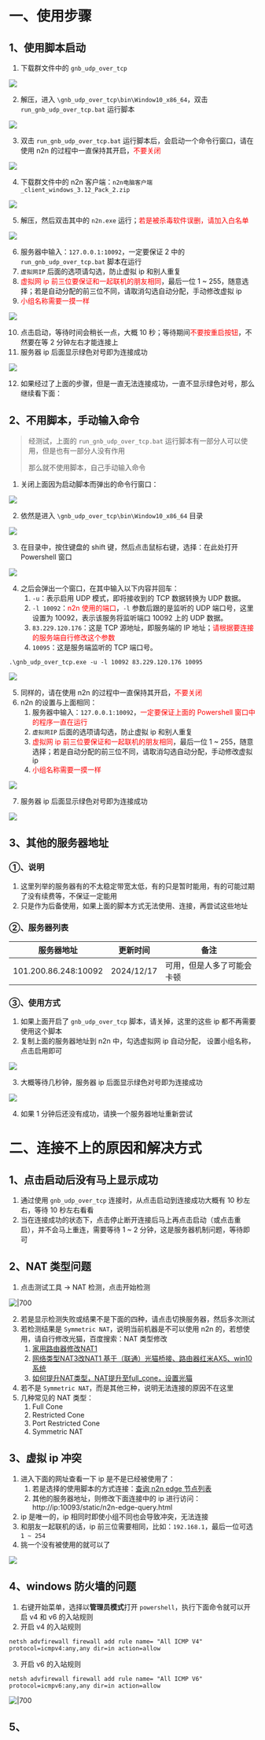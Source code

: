 # 一、使用步骤

## 1、使用脚本启动

1. 下载群文件中的 `gnb_udp_over_tcp`

![](https://tool.yuehai.fun:63/file/downloadPublicFile?basePathType=takeDown&subPath=%2F%E5%85%B6%E4%BB%96%2Fn2n%2Fattachments%2FPasted%20image%2020240819161206.png)

2. 解压，进入 `\gnb_udp_over_tcp\bin\Window10_x86_64`，双击 `run_gnb_udp_over_tcp.bat` 运行脚本

![](https://tool.yuehai.fun:63/file/downloadPublicFile?basePathType=takeDown&subPath=%2F%E5%85%B6%E4%BB%96%2Fn2n%2Fattachments%2FPasted%20image%2020240819161555.png)

3. 双击 `run_gnb_udp_over_tcp.bat` 运行脚本后，会启动一个命令行窗口，请在使用 n2n 的过程中一直保持其开启，<font color="#ff0000">不要关闭</font>

![](https://tool.yuehai.fun:63/file/downloadPublicFile?basePathType=takeDown&subPath=%2F%E5%85%B6%E4%BB%96%2Fn2n%2Fattachments%2FPasted%20image%2020241108140744.png)

4. 下载群文件中的 n2n 客户端：`n2n电脑客户端_client_windows_3.12_Pack_2.zip`

![](https://tool.yuehai.fun:63/file/downloadPublicFile?basePathType=takeDown&subPath=%2F%E5%85%B6%E4%BB%96%2Fn2n%2Fattachments%2FPasted%20image%2020240819161741.png)

5. 解压，然后双击其中的 `n2n.exe` 运行；<font color="#ff0000">若是被杀毒软件误删，请加入白名单</font>

![](https://tool.yuehai.fun:63/file/downloadPublicFile?basePathType=takeDown&subPath=%2F%E5%85%B6%E4%BB%96%2Fn2n%2Fattachments%2FPasted%20image%2020240819162113.png)

6. 服务器中输入：`127.0.0.1:10092`，一定要保证 2 中的 `run_gnb_udp_over_tcp.bat` 脚本在运行
7. `虚拟网IP` 后面的选项请勾选，防止虚拟 ip 和别人重复
8. <font color="#ff0000">虚拟网 ip 前三位要保证和一起联机的朋友相同</font>，最后一位 1 ~ 255，随意选择；若是自动分配的前三位不同，请取消勾选自动分配，手动修改虚拟 ip
9. <font color="#ff0000">小组名称需要一摸一样</font>

![](https://tool.yuehai.fun:63/file/downloadPublicFile?basePathType=takeDown&subPath=%2F%E5%85%B6%E4%BB%96%2Fn2n%2Fattachments%2FPasted%20image%2020241108141133.png)

10. 点击启动，等待时间会稍长一点，大概 10 秒；等待期间<font color="#ff0000">不要按重启按钮</font>，不然要在等 2 分钟左右才能连接上
11. 服务器 ip 后面显示绿色对号即为连接成功

![](https://tool.yuehai.fun:63/file/downloadPublicFile?basePathType=takeDown&subPath=%2F%E5%85%B6%E4%BB%96%2Fn2n%2Fattachments%2FPasted%20image%2020241108141259.png)

12. 如果经过了上面的步骤，但是一直无法连接成功，一直不显示绿色对号，那么继续看下面：

## 2、不用脚本，手动输入命令

> 经测试，上面的 `run_gnb_udp_over_tcp.bat` 运行脚本有一部分人可以使用，但是也有一部分人没有作用
> 
> 那么就不使用脚本，自己手动输入命令

1. 关闭上面因为启动脚本而弹出的命令行窗口：

![](https://tool.yuehai.fun:63/file/downloadPublicFile?basePathType=takeDown&subPath=%2F%E5%85%B6%E4%BB%96%2Fn2n%2Fattachments%2FPasted%20image%2020241108140744.png)

2. 依然是进入 `\gnb_udp_over_tcp\bin\Window10_x86_64` 目录

![](https://tool.yuehai.fun:63/file/downloadPublicFile?basePathType=takeDown&subPath=%2F%E5%85%B6%E4%BB%96%2Fn2n%2Fattachments%2FPasted%20image%2020241101135047.png)

3. 在目录中，按住键盘的 shift 键，然后点击鼠标右键，选择：在此处打开 Powershell 窗口

![](https://tool.yuehai.fun:63/file/downloadPublicFile?basePathType=takeDown&subPath=%2F%E5%85%B6%E4%BB%96%2Fn2n%2Fattachments%2FPasted%20image%2020240809134147.png)

4. 之后会弹出一个窗口，在其中输入以下内容并回车：
	1. `-u`：表示启用 UDP 模式，即将接收到的 TCP 数据转换为 UDP 数据。
	2. `-l 10092`：<font color="#ff0000">n2n 使用的端口</font>，`-l` 参数后跟的是监听的 UDP 端口号，这里设置为 10092，表示该服务将监听端口 10092 上的 UDP 数据。
	3. `83.229.120.176`：这是 TCP 源地址，即服务端的 IP 地址；<font color="#ff0000">请根据要连接的服务端自行修改这个参数</font>
	4. `10095`：这是服务端监听的 TCP 端口号。

```shell
.\gnb_udp_over_tcp.exe -u -l 10092 83.229.120.176 10095
```

![](https://tool.yuehai.fun:63/file/downloadPublicFile?basePathType=takeDown&subPath=%2F%E5%85%B6%E4%BB%96%2Fn2n%2Fattachments%2FPasted%20image%2020241108140744.png)

5. 同样的，请在使用 n2n 的过程中一直保持其开启，<font color="#ff0000">不要关闭</font>
6. n2n 的设置与上面相同：
	1. 服务器中输入：`127.0.0.1:10092`，<font color="#ff0000">一定要保证上面的 Powershell 窗口中的程序一直在运行</font>
	2. `虚拟网IP` 后面的选项请勾选，防止虚拟 ip 和别人重复
	3. <font color="#ff0000">虚拟网 ip 前三位要保证和一起联机的朋友相同</font>，最后一位 1 ~ 255，随意选择；若是自动分配的前三位不同，请取消勾选自动分配，手动修改虚拟 ip
	4. <font color="#ff0000">小组名称需要一摸一样</font>

![](https://tool.yuehai.fun:63/file/downloadPublicFile?basePathType=takeDown&subPath=%2F%E5%85%B6%E4%BB%96%2Fn2n%2Fattachments%2FPasted%20image%2020241108141133.png)

7. 服务器 ip 后面显示绿色对号即为连接成功

![](https://tool.yuehai.fun:63/file/downloadPublicFile?basePathType=takeDown&subPath=%2F%E5%85%B6%E4%BB%96%2Fn2n%2Fattachments%2FPasted%20image%2020241108141259.png)

## 3、其他的服务器地址

### ①、说明

1. 这里列举的服务器有的不太稳定带宽太低，有的只是暂时能用，有的可能过期了没有续费等，不保证一定能用
2. 只是作为后备使用，如果上面的脚本方式无法使用、连接，再尝试这些地址

### ②、服务器列表

| 服务器地址                | 更新时间       | 备注            |
| -------------------- | ---------- | ------------- |
| 101.200.86.248:10092 | 2024/12/17 | 可用，但是人多了可能会卡顿 |

### ③、使用方式

1. 如果上面开启了 `gnb_udp_over_tcp` 脚本，请关掉，这里的这些 ip 都不再需要使用这个脚本
2. 复制上面的服务器地址到 n2n 中，勾选虚拟网 ip 自动分配， 设置小组名称，点击启用即可

![](https://tool.yuehai.fun:63/file/downloadPublicFile?basePathType=takeDown&subPath=%2F%E5%85%B6%E4%BB%96%2Fn2n%2Fattachments%2FPasted%20image%2020241217162243.png)

3. 大概等待几秒钟，服务器 ip 后面显示绿色对号即为连接成功

![](https://tool.yuehai.fun:63/file/downloadPublicFile?basePathType=takeDown&subPath=%2F%E5%85%B6%E4%BB%96%2Fn2n%2Fattachments%2FPasted%20image%2020241217162332.png)

4. 如果 1 分钟后还没有成功，请换一个服务器地址重新尝试

# 二、连接不上的原因和解决方式

## 1、点击启动后没有马上显示成功

1. 通过使用 `gnb_udp_over_tcp` 连接时，从点击启动到连接成功大概有 10 秒左右，等待 10 秒左右看看
2. 当在连接成功的状态下，点击停止断开连接后马上再点击启动（或点击重启），并不会马上重连，需要等待 1 ~ 2 分钟，这是服务器机制问题，等待即可

## 2、NAT 类型问题

1. 点击测试工具 -> NAT 检测，点击开始检测

![|700](https://tool.yuehai.fun:63/file/downloadPublicFile?basePathType=takeDown&subPath=%2F%E5%85%B6%E4%BB%96%2Fn2n%2Fattachments%2FPasted%20image%2020240819163053.png)

2. 若是显示检测失败或结果不是下面的四种，请点击切换服务器，然后多次测试
3. 若检测结果是 `Symmetric NAT`，说明当前机器是不可以使用 n2n 的，若想使用，请自行修改光猫，百度搜索：NAT 类型修改
	1. [家用路由器修改NAT1](https://www.bilibili.com/read/cv22212682/)
	2. [网络类型NAT3改NAT1 基于（联通）光猫桥接、路由器红米AX5、win10系统](https://blog.csdn.net/qq_46648437/article/details/113747066)
	3. [如何提升NAT类型，NAT提升至full_cone，设置光猫](https://blog.csdn.net/weixin_42168194/article/details/106037065)
4. 若不是 `Symmetric NAT`，而是其他三种，说明无法连接的原因不在这里
5. 几种常见的 NAT 类型：
	1. Full Cone
	2. Restricted Cone
	3. Port Restricted Cone
	4. Symmetric NAT

## 3、虚拟 ip 冲突

1. 进入下面的网址查看一下 ip 是不是已经被使用了：
	1. 若是选择的使用脚本的方式连接：[查询 n2n edge 节点列表](http://yan.yue-hai.top:10093/static/n2n-edge-query.html)
	2. 其他的服务器地址，则修改下面连接中的 ip 进行访问：http://ip:10093/static/n2n-edge-query.html
2. ip 是唯一的，ip 相同时即使小组不同也会导致冲突，无法连接
3. 和朋友一起联机的话，ip 前三位需要相同，比如：`192.168.1`，最后一位可选 `1 ~ 254`
4. 挑一个没有被使用的就可以了

![](https://tool.yuehai.fun:63/file/downloadPublicFile?basePathType=takeDown&subPath=%2F%E5%85%B6%E4%BB%96%2Fn2n%2Fattachments%2FC8BDC8FFEE9C4793B8F32A08E6EBCBBC.png)

## 4、windows 防火墙的问题

1. 右键开始菜单，选择以**管理员模式**打开 `powershell`，执行下面命令就可以开启 v4 和 v6 的入站规则
2. 开启 v4 的入站规则

```shell
netsh advfirewall firewall add rule name= "All ICMP V4" protocol=icmpv4:any,any dir=in action=allow
```

3. 开启 v6 的入站规则

```shell
netsh advfirewall firewall add rule name= "All ICMP V6" protocol=icmpv6:any,any dir=in action=allow
```

![|700](https://tool.yuehai.fun:63/file/downloadPublicFile?basePathType=takeDown&subPath=%2F%E5%85%B6%E4%BB%96%2Fn2n%2Fattachments%2FC80DC490867A47FDBD0E43F4BD2153D3.png)

## 5、
